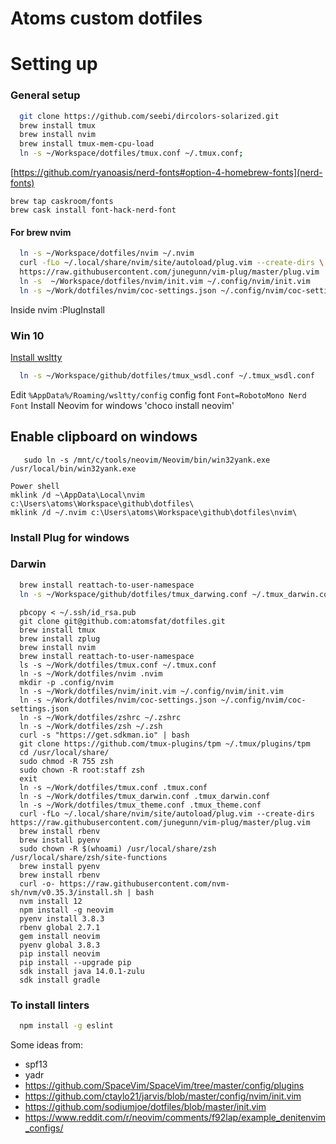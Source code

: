 Atoms custom dotfiles
========

# Setting up

### General setup
```bash
  git clone https://github.com/seebi/dircolors-solarized.git
  brew install tmux
  brew install nvim
  brew install tmux-mem-cpu-load
  ln -s ~/Workspace/dotfiles/tmux.conf ~/.tmux.conf;
```
[https://github.com/ryanoasis/nerd-fonts#option-4-homebrew-fonts](nerd-fonts)
```
brew tap caskroom/fonts
brew cask install font-hack-nerd-font
```

#### For brew nvim
```bash
  ln -s ~/Workspace/dotfiles/nvim ~/.nvim
  curl -fLo ~/.local/share/nvim/site/autoload/plug.vim --create-dirs \
  https://raw.githubusercontent.com/junegunn/vim-plug/master/plug.vim
  ln -s  ~/Workspace/dotfiles/nvim/init.vim ~/.config/nvim/init.vim
  ln -s ~/Work/dotfiles/nvim/coc-settings.json ~/.config/nvim/coc-settings.json
```
Inside nvim :PlugInstall


### Win 10

[Install wsltty](https://github.com/mintty/wsltty)
```bash
  ln -s ~/Workspace/github/dotfiles/tmux_wsdl.conf ~/.tmux_wsdl.conf
```

Edit `%AppData%/Roaming/wsltty/config` config font `Font=RobotoMono Nerd Font`
Install Neovim for windows 'choco install neovim'
## Enable clipboard on windows
```
   sudo ln -s /mnt/c/tools/neovim/Neovim/bin/win32yank.exe /usr/local/bin/win32yank.exe
```
```
Power shell
mklink /d ~\AppData\Local\nvim c:\Users\atoms\Workspace\github\dotfiles\
mklink /d ~/.nvim c:\Users\atoms\Workspace\github\dotfiles\nvim\
```
### Install Plug for windows

### Darwin
```bash
  brew install reattach-to-user-namespace
  ln -s ~/Workspace/github/dotfiles/tmux_darwing.conf ~/.tmux_darwin.conf
```

```
  pbcopy < ~/.ssh/id_rsa.pub
  git clone git@github.com:atomsfat/dotfiles.git
  brew install tmux
  brew install zplug
  brew install nvim
  brew install reattach-to-user-namespace
  ls -s ~/Work/dotfiles/tmux.conf ~/.tmux.conf
  ln -s ~/Work/dotfiles/nvim .nvim
  mkdir -p .config/nvim
  ln -s ~/Work/dotfiles/nvim/init.vim ~/.config/nvim/init.vim
  ln -s ~/Work/dotfiles/nvim/coc-settings.json ~/.config/nvim/coc-settings.json
  ln -s ~/Work/dotfiles/zshrc ~/.zshrc
  ln -s ~/Work/dotfiles/zsh ~/.zsh
  curl -s "https://get.sdkman.io" | bash
  git clone https://github.com/tmux-plugins/tpm ~/.tmux/plugins/tpm
  cd /usr/local/share/
  sudo chmod -R 755 zsh
  sudo chown -R root:staff zsh
  exit
  ln -s ~/Work/dotfiles/tmux.conf .tmux.conf
  ln -s ~/Work/dotfiles/tmux_darwin.conf .tmux_darwin.conf
  ln -s ~/Work/dotfiles/tmux_theme.conf .tmux_theme.conf
  curl -fLo ~/.local/share/nvim/site/autoload/plug.vim --create-dirs https://raw.githubusercontent.com/junegunn/vim-plug/master/plug.vim
  brew install rbenv
  brew install pyenv
  sudo chown -R $(whoami) /usr/local/share/zsh /usr/local/share/zsh/site-functions
  brew install pyenv
  brew install rbenv
  curl -o- https://raw.githubusercontent.com/nvm-sh/nvm/v0.35.3/install.sh | bash
  nvm install 12
  npm install -g neovim
  pyenv install 3.8.3
  rbenv global 2.7.1
  gem install neovim
  pyenv global 3.8.3
  pip install neovim
  pip install --upgrade pip
  sdk install java 14.0.1-zulu
  sdk install gradle
```

### To install linters
```bash
  npm install -g eslint
```

Some ideas from:
* spf13
* yadr
* https://github.com/SpaceVim/SpaceVim/tree/master/config/plugins
* https://github.com/ctaylo21/jarvis/blob/master/config/nvim/init.vim
* https://github.com/sodiumjoe/dotfiles/blob/master/init.vim
* https://www.reddit.com/r/neovim/comments/f92lap/example_denitenvim_configs/
